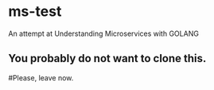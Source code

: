 # ms-test 
An attempt at Understanding Microservices with GOLANG

## You probably do not want to clone this.
#Please, leave now.
